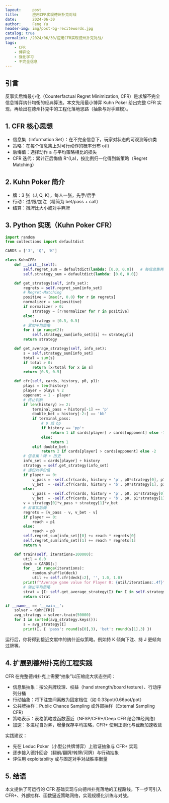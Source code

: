 ```yaml
---
layout:     post
title:      应用CFR实现德州扑克对战
date:       2024-06-30
author:     Feng Yu
header-img: img/post-bg-recitewords.jpg
catalog: true
permalink: /2024/06/30/应用CFR实现德州扑克对战/
tags:
    - CFR
    - 博弈论
    - 强化学习
    - 不完全信息
---
```

## 引言

反事实后悔最小化（Counterfactual Regret Minimization, CFR）是求解不完全信息博弈纳什均衡的经典算法。本文先用最小博弈 Kuhn Poker 给出完整 CFR 实现，再给出在德州扑克中的工程化落地思路（抽象与对手建模）。

## 1. CFR 核心思想

- 信息集（Information Set）：在不完全信息下，玩家对状态的可观测等价类
- 策略：在每个信息集上对可行动作的概率分布 σ(I)
- 后悔值：选择动作 a 与平均策略相比的损失
- CFR 迭代：累计正后悔值 R⁺(I,a)，按比例归一化得到新策略（Regret Matching）

## 2. Kuhn Poker 简介

- 牌：3 张（J, Q, K），每人一张，先手/后手
- 行动：过/跟/加注（精简为 bet/pass + call）
- 结算：摊牌比大小或对手弃牌

## 3. Python 实现（Kuhn Poker CFR）

```python
import random
from collections import defaultdict

CARDS = ['J', 'Q', 'K']

class KuhnCFR:
    def __init__(self):
        self.regret_sum = defaultdict(lambda: [0.0, 0.0])   # 每信息集两动作: [pass, bet]
        self.strategy_sum = defaultdict(lambda: [0.0, 0.0])

    def get_strategy(self, info_set):
        regrets = self.regret_sum[info_set]
        # Regret-Matching
        positive = [max(r, 0.0) for r in regrets]
        normalizer = sum(positive)
        if normalizer > 0:
            strategy = [r/normalizer for r in positive]
        else:
            strategy = [0.5, 0.5]
        # 累加平均策略
        for i in range(2):
            self.strategy_sum[info_set][i] += strategy[i]
        return strategy

    def get_average_strategy(self, info_set):
        s = self.strategy_sum[info_set]
        total = sum(s)
        if total > 0:
            return [x/total for x in s]
        return [0.5, 0.5]

    def cfr(self, cards, history, p0, p1):
        plays = len(history)
        player = plays % 2
        opponent = 1 - player
        # 终止判断
        if len(history) >= 2:
            terminal_pass = history[-1] == 'p'
            double_bet = history[-2:] == 'bb'
            if terminal_pass:
                # p 或 bp
                if history == 'pp':
                    return 1 if cards[player] > cards[opponent] else -1
                else:
                    return 1
            elif double_bet:
                return 2 if cards[player] > cards[opponent] else -2
        # 信息集：牌 + 历史
        info_set = cards[player] + history
        strategy = self.get_strategy(info_set)
        # 递归对手价值
        if player == 0:
            v_pass = -self.cfr(cards, history + 'p', p0*strategy[0], p1)
            v_bet  = -self.cfr(cards, history + 'b', p0*strategy[1], p1)
        else:
            v_pass = -self.cfr(cards, history + 'p', p0, p1*strategy[0])
            v_bet  = -self.cfr(cards, history + 'b', p0, p1*strategy[1])
        v = strategy[0]*v_pass + strategy[1]*v_bet
        # 反事实后悔
        regrets = [v_pass - v, v_bet - v]
        if player == 0:
            reach = p1
        else:
            reach = p0
        self.regret_sum[info_set][0] += reach * regrets[0]
        self.regret_sum[info_set][1] += reach * regrets[1]
        return v

    def train(self, iterations=100000):
        util = 0.0
        deck = CARDS[:]
        for _ in range(iterations):
            random.shuffle(deck)
            util += self.cfr(deck[:2], '', 1.0, 1.0)
        print(f"Average game value for Player 0: {util/iterations:.4f}")
        # 输出平均策略
        strat = {I: self.get_average_strategy(I) for I in self.strategy_sum}
        return strat

if __name__ == '__main__':
    solver = KuhnCFR()
    avg_strategy = solver.train(50000)
    for I in sorted(avg_strategy.keys()):
        s = avg_strategy[I]
        print(I, { 'pass': round(s[0],3), 'bet': round(s[1],3) })
```

运行后，你将得到接近文献中的纳什近似策略。例如持 K 倾向下注、持 J 更倾向过牌等。

## 4. 扩展到德州扑克的工程实践

CFR 在完整德州扑克上需要“抽象”以压缩庞大状态空间：
- 信息集抽象：按公共牌纹理、权益（hand strength/board texture）、行动序列分桶
- 行动抽象：将下注空间离散为固定档位（如 0.33pot/0.66pot/pot）
- 公共牌抽样：Public Chance Sampling 或外部抽样（External Sampling CFR）
- 策略表示：表格策略或函数逼近（NFSP/CFR+/Deep CFR 结合神经网络）
- 加速：多进程自对弈，增量保存平均策略，CFR+ 使用正则化与截断加速收敛

实践建议：
- 先在 Leduc Poker（小型公共牌博弈）上验证抽象与 CFR+ 实现
- 逐步接入德扑回合（翻前/翻牌/转牌/河牌）与行动抽象
- 评估用 exploitability 或与固定对手对战胜率衡量

## 5. 结语

本文提供了可运行的 CFR 基础实现与向德州扑克落地的工程路线。下一步可引入 CFR+、外部抽样、函数逼近策略网络，实现规模化训练与对战。